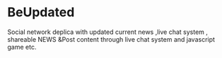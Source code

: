 # BeUpdated
Social network deplica  with updated current news ,live chat system , shareable NEWS &amp;Post content through live chat system and javascript game etc.
